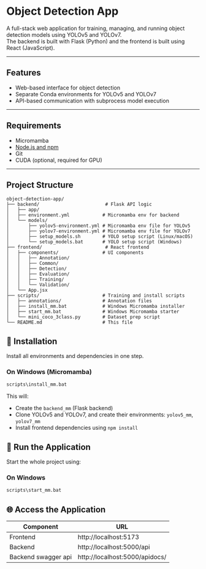 # Object Detection App

A full-stack web application for training, managing, and running object detection models using YOLOv5 and YOLOv7.  
The backend is built with Flask (Python) and the frontend is built using React (JavaScript).

---

## Features

- Web-based interface for object detection
- Separate Conda environments for YOLOv5 and YOLOv7
- API-based communication with subprocess model execution

---

## Requirements

- Micromamba
- [Node.js and npm](https://nodejs.org/)
- Git
- CUDA (optional, required for GPU)

---

## Project Structure

```text
object-detection-app/
├── backend/                        # Flask API logic
│   ├── app/
│   ├── environment.yml            # Micromamba env for backend
│   └── models/
│       ├── yolov5-environment.yml # Micromamba env file for YOLOv5
│       ├── yolov7-environment.yml # Micromamba env file for YOLOv7
│       ├── setup_models.sh        # YOLO setup script (Linux/macOS)
│       └── setup_models.bat       # YOLO setup script (Windows)
├── frontend/                       # React frontend
│   ├── components/                # UI components
│   │   ├── Annotation/
│   │   ├── Common/
│   │   ├── Detection/
│   │   ├── Evaluation/
│   │   ├── Training/
│   │   └── Validation/
│   └── App.jsx
├── scripts/                       # Training and install scripts
│   ├── annotations/               # Annotation files
│   ├── install_mm.bat             # Windows Micromamba installer
│   ├── start_mm.bat               # Windows Micromamba starter
│   └── mini_coco_3class.py        # Dataset prep script
└── README.md                      # This file
```

## 🔧 Installation

Install all environments and dependencies in one step.

### On Windows (Micromamba)

```cmd
scripts\install_mm.bat
```

This will:

- Create the `backend_mm` (Flask backend)
- Clone YOLOv5 and YOLOv7, and create their environments: `yolov5_mm`, `yolov7_mm`
- Install frontend dependencies using `npm install`


## 🚀 Run the Application

Start the whole project using:

### On Windows

```cmd
scripts\start_mm.bat
```

## 🌐 Access the Application

| Component           | URL                            |
|---------------------|--------------------------------|
| Frontend            | http://localhost:5173          |
| Backend             | http://localhost:5000/api      |
| Backend swagger api | http://localhost:5000/apidocs/ |

